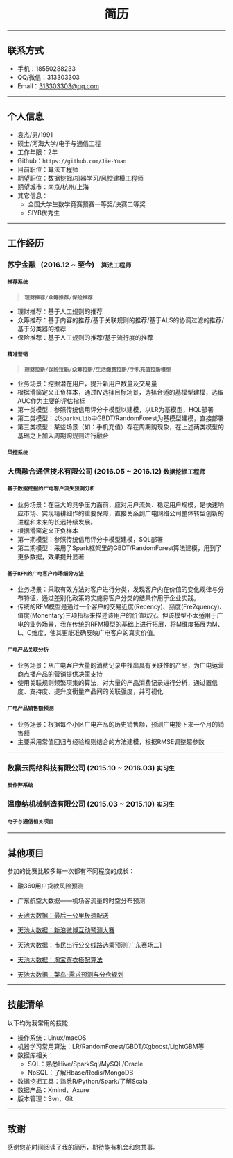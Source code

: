 <h1 align = "center"> 简历 </h1>

---
## **联系方式**
- 手机：18550288233
- QQ/微信：313303303
- Email：313303303@qq.com

---
## **个人信息**

- 袁杰/男/1991
- 硕士/河海大学/电子与通信工程
- 工作年限：2年
- Github：`https://github.com/Jie-Yuan`
- 目前职位：算法工程师
- 期望职位：数据挖掘/机器学习/风控建模工程师
- 期望城市：南京/杭州/上海
- 其它信息：
    - 全国大学生数学竞赛预赛一等奖/决赛二等奖
    - SIYB优秀生

---
## **工作经历**
### **苏宁金融    (2016.12 ~ 至今)**    `算法工程师`
#### `推荐系统`
> **`理财推荐/众筹推荐/保险推荐`**

- 理财推荐：基于人工规则的推荐
- 众筹推荐：基于内容的推荐/基于关联规则的推荐/基于ALS的协调过滤的推荐/基于分类器的推荐
- 保险推荐：基于人工规则的推荐/基于流行度的推荐

#### `精准营销`
> **`理财拉新/保险拉新/众筹拉新/生活缴费拉新/手机充值拉新模型`**

- 业务场景：挖掘潜在用户，提升新用户数量及交易量
- 根据滑窗定义正负样本，通过IV选择目标场景，选择合适的基模型建模，选取AUC作为主要的评估指标
- 第一类模型：参照传统信用评分卡模型以建模，以LR为基模型，HQL部署
- 第二类模型：以`SparkMLlib`中GBDT/RandomForest为基模型建模，直接部署
- 第三类模型：某些场景（如：手机充值）存在周期购现象，在上述两类模型的基础之上加入周期购规则进行融合

#### `风控系统`


### **大唐融合通信技术有限公司    (2016.05 ~ 2016.12)**    `数据挖掘工程师`
#### `基于数据挖掘的广电客户流失预测分析`
- 业务场景：在巨大的竞争压力面前，应对用户流失、稳定用户规模，是快速响应市场、实现精耕细作的重要保障，直接关系到广电网络公司整体转型创新的进程和未来的长远持续发展。
- 根据滑窗定义正负样本
- 第一期模型：参照传统信用评分卡模型建模，SQL部署
- 第二期模型：采用了Spark框架里的GBDT/RandomForest算法建模，用到了更多数据，效果提升显著

#### `基于RFM的广电客户市场细分方法`
- 业务场景：采取有效方法对客户进行分类，发现客户内在价值的变化规律与分布特征，通过差别化政策的实施将客户分类的结果作用于企业实践。
- 传统的RFM模型是通过一个客户的交易近度(Recency)、频度(Fre2quency)、值度(Monentary)三项指标来描述该用户的价值状况。但该模型不太适用于广电的业务场景，我在传统的RFM模型的基础上进行拓展，将M维度拓展为M、L、C维度，使其更能准确反映广电客户的真实价值。

#### `广电产品关联分析`
- 业务场景：从广电客户大量的消费记录中找出具有关联性的产品，为广电运营商点播产品的营销提供决策支持
- 使用关联规则频繁项集的算法，对大量的产品消费记录进行分析，通过置信度、支持度、提升度衡量产品间的关联强度，并可视化

#### `广电产品销售额预测`
- 业务场景：根据每个小区广电产品的历史销售额，预测广电接下来一个月的销售额
- 主要采用常值回归与经验规则结合的方法建模，根据RMSE调整超参数

---
### **数赢云网络科技有限公司   (2015.10 ~ 2016.03)**    `实习生`
#### `反作弊系统`

### **温康纳机械制造有限公司   (2015.03 ~ 2015.10)**    `实习生`
#### `电子与通信相关项目`

---
## **其他项目**

参加的比赛比较多每一次都有不同程度的成长：

- 融360用户贷款风险预测
- 广东航空大数据——机场客流量的时空分布预测
- [天池大数据：最后一公里极速配送](http://note.youdao.com/noteshare?id=0bb5e3f202dcc988c90b71d654d41182)

- [天池大数据：新浪微博互动预测大赛](http://note.youdao.com/noteshare?id=19a5fd7cb19b3b959e487d6dba1e5cec)

- [天池大数据：市民出行公交线路选乘预测[广东赛场二]](http://note.youdao.com/noteshare?id=5fa800f5894a7bf918b4c990f633c8f0)

- [天池大数据：淘宝穿衣搭配算法](http://note.youdao.com/noteshare?id=854a246029d0e996b2895fe9b2ece8eb)

- [天池大数据：菜鸟-需求预测与分仓规划](http://note.youdao.com/noteshare?id=7cdcc5dcd0b9120152f48be9d483cc07)



---
## **技能清单**

以下均为我常用的技能
- 操作系统：Linux/macOS
- 机器学习常用算法：LR/RandomForest/GBDT/Xgboost/LightGBM等
- 数据库相关：
    - SQL：熟悉Hive/SparkSql/MySQL/Oracle
    - NoSQL：了解Hbase/Redis/MongoDB
- 数据挖掘工具：熟悉R/Python/Spark/了解Scala
- 数据产品：Xmind、Axure
- 版本管理：Svn、Git






---
## **致谢**

感谢您花时间阅读了我的简历，期待能有机会和您共事。
